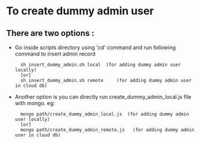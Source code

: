 To create dummy admin user
==================================

There are two options :
---------------
- Go inside scripts directory using 'cd' command and run following command to insert admin record
		
		sh insert_dummy_admin.sh local	(for adding dummy admin user locally)
		[or]
		sh insert_dummy_admin.sh remote  	(for adding dummy admin user in cloud db)

- Another option is you can directly run create_dummy_admin_local.js file with mongo. eg:

		mongo path/create_dummy_admin_local.js  (for adding dummy admin user locally)
		[or]
		mongo path/create_dummy_admin_remote.js   (for adding dummy admin user in cloud db)

